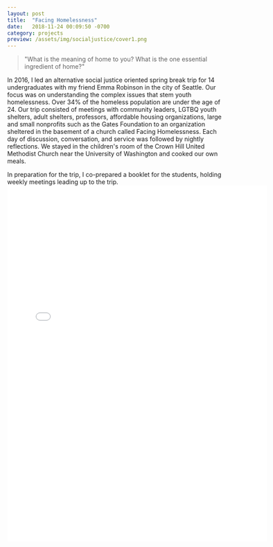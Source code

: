 ```yaml
---
layout: post
title:  "Facing Homelessness"
date:   2018-11-24 00:09:50 -0700
category: projects
preview: /assets/img/socialjustice/cover1.png
---
```


> "What is the meaning of home to you? What is the one essential ingredient of home?"

In 2016, I led an alternative social justice oriented spring break trip for 14 undergraduates with my friend Emma Robinson in the city of Seattle. Our focus was on understanding the complex issues that stem youth homelessness. Over 34% of the homeless population are under the age of 24. Our trip consisted of meetings with community leaders, LGTBQ youth shelters, adult shelters, professors, affordable housing organizations, large and small nonprofits such as the Gates Foundation to an organization sheltered in the basement of a church called Facing Homelessness. Each day of discussion, conversation, and service was followed by nightly reflections. We stayed in the children's room of the Crown Hill United Methodist Church near the University of Washington and cooked our own meals.

In preparation for the trip, I co-prepared a booklet for the students, holding weekly meetings leading up to the trip.
<embed src="/assets/files/Facing_Homelessness.pdf" width="600px" height="820px" />
